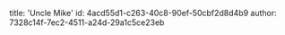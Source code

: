 title: 'Uncle Mike'
id: 4acd55d1-c263-40c8-90ef-50cbf2d8d4b9
author: 7328c14f-7ec2-4511-a24d-29a1c5ce23eb
